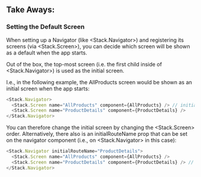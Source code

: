 

## Take Aways:


### Setting the Default Screen
When setting up a Navigator (like <Stack.Navigator>) and registering its screens (via <Stack.Screen>), you can decide which screen will be shown as a default when the app starts.

Out of the box, the top-most screen (i.e. the first child inside of <Stack.Navigator>) is used as the initial screen.

I.e., in the following example, the AllProducts screen would be shown as an initial screen when the app starts:
```js
<Stack.Navigator>
  <Stack.Screen name="AllProducts" component={AllProducts} /> // initial screen
  <Stack.Screen name="ProductDetails" component={ProductDetails} />
</Stack.Navigator>
```

You can therefore change the initial screen by changing the <Stack.Screen> order. Alternatively, there also is an initialRouteName prop that can be set on the navigator component (i.e., on <Stack.Navigator> in this case):
```js
<Stack.Navigator initialRouteName="ProductDetails">
  <Stack.Screen name="AllProducts" component={AllProducts} /> 
  <Stack.Screen name="ProductDetails" component={ProductDetails} /> // initial screen
</Stack.Navigator>

```
